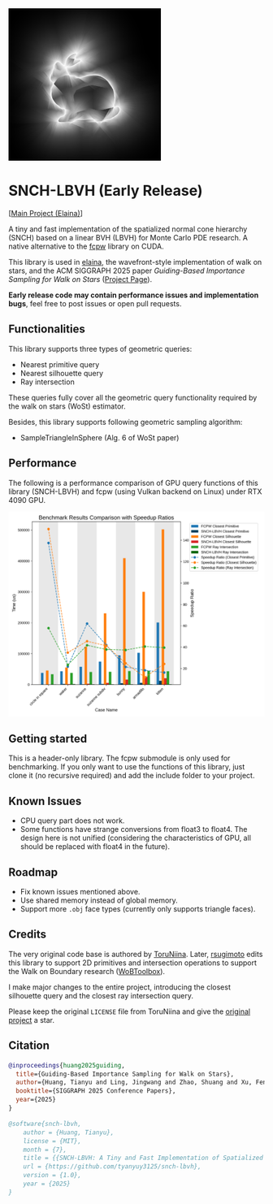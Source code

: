 <img src="teaser.png" alt="teaser" width="300" />

# SNCH-LBVH (Early Release)

[[Main Project (Elaina)](https://github.com/tyanyuy3125/elaina)]

A tiny and fast implementation of the spatialized normal cone hierarchy (SNCH) based on a linear BVH (LBVH) for Monte Carlo PDE research. A native alternative to the [fcpw](https://github.com/rohan-sawhney/fcpw) library on CUDA.

This library is used in [elaina](https://github.com/tyanyuy3125/elaina), the wavefront-style implementation of walk on stars, and the ACM SIGGRAPH 2025 paper *Guiding-Based Importance Sampling for Walk on Stars* ([Project Page](https://illumiart.net/the-guiding-stars)).

**Early release code may contain performance issues and implementation bugs**, feel free to post issues or open pull requests.

## Functionalities

This library supports three types of geometric queries:

* Nearest primitive query
* Nearest silhouette query
* Ray intersection

These queries fully cover all the geometric query functionality required by the walk on stars (WoSt) estimator.

Besides, this library supports following geometric sampling algorithm:

* SampleTriangleInSphere (Alg. 6 of WoSt paper)

## Performance

The following is a performance comparison of GPU query functions of this library (SNCH-LBVH) and fcpw (using Vulkan backend on Linux) under RTX 4090 GPU. 

![benchmark result](benchmark.png)

## Getting started

This is a header-only library. The fcpw submodule is only used for benchmarking. If you only want to use the functions of this library, just clone it (no recursive required) and add the include folder to your project.

## Known Issues

* CPU query part does not work.
* Some functions have strange conversions from float3 to float4. The design here is not unified (considering the characteristics of GPU, all should be replaced with float4 in the future).

## Roadmap

* Fix known issues mentioned above.
* Use shared memory instead of global memory.
* Support more `.obj` face types (currently only supports triangle faces).

## Credits

The very original code base is authored by [ToruNiina](https://github.com/ToruNiina/lbvh). Later, [rsugimoto](https://github.com/rsugimoto/lbvh) edits this library to support 2D primitives and intersection operations to support the Walk on Boundary research ([WoBToolbox](https://github.com/rsugimoto/WoBToolbox)). 

I make major changes to the entire project, introducing the closest silhouette query and the closest ray intersection query.

Please keep the original `LICENSE` file from ToruNiina and give the [original project](https://github.com/ToruNiina/lbvh) a star.

## Citation

```bibtex
@inproceedings{huang2025guiding,
  title={Guiding-Based Importance Sampling for Walk on Stars},
  author={Huang, Tianyu and Ling, Jingwang and Zhao, Shuang and Xu, Feng},
  booktitle={SIGGRAPH 2025 Conference Papers},
  year={2025}
}
```

```bibtex
@software{snch-lbvh,
	author = {Huang, Tianyu},
	license = {MIT},
	month = {7},
	title = {{SNCH-LBVH: A Tiny and Fast Implementation of Spatialized Normal Cone Hierarchy on CUDA}},
	url = {https://github.com/tyanyuy3125/snch-lbvh},
	version = {1.0},
	year = {2025}
}
```
